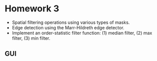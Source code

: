 # Homework 3
 - Spatial filtering operations using various types of masks.
 - Edge detection using the Marr-Hildreth edge detector.
 - Implement an order-statistic filter function: (1) median filter, (2) max filter, (3) min filter.
## GUI
